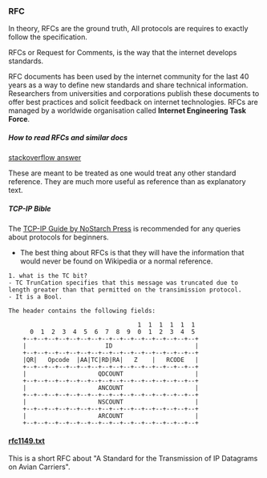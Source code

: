 ### RFC
In theory, RFCs are the ground truth, All protocols are requires to exactly follow the specification.

RFCs or Request for Comments, is the way that the internet develops standards.

RFC documents has been used by the internet community for the last 40 years as a way to define new standards and share technical information. Researchers from universities and corporations publish these documents to offer best practices and solicit feedback on internet technologies. RFCs are managed by a worldwide organisation called **Internet Engineering Task Force**.

##### How to read RFCs and similar docs
[stackoverflow answer](https://softwareengineering.stackexchange.com/questions/179022/how-does-one-read-rfcs-and-similar-documents)

These are meant to be treated as one would treat any other standard reference.
They are much more useful as reference than as explanatory text.

##### TCP-IP Bible

The [TCP-IP Guide by NoStarch Press](https://nostarch.com/tcpip.htm) is recommended for any queries about protocols for beginners.

- The best thing about RFCs is that they will have the information that would never be found on Wikipedia or a normal reference.

```
1. what is the TC bit?
- TC TrunCation specifies that this message was truncated due to length greater than that permitted on the transimission protocol.
- It is a Bool.

The header contains the following fields:

                                    1  1  1  1  1  1
      0  1  2  3  4  5  6  7  8  9  0  1  2  3  4  5
    +--+--+--+--+--+--+--+--+--+--+--+--+--+--+--+--+
    |                      ID                       |
    +--+--+--+--+--+--+--+--+--+--+--+--+--+--+--+--+
    |QR|   Opcode  |AA|TC|RD|RA|   Z    |   RCODE   |
    +--+--+--+--+--+--+--+--+--+--+--+--+--+--+--+--+
    |                    QDCOUNT                    |
    +--+--+--+--+--+--+--+--+--+--+--+--+--+--+--+--+
    |                    ANCOUNT                    |
    +--+--+--+--+--+--+--+--+--+--+--+--+--+--+--+--+
    |                    NSCOUNT                    |
    +--+--+--+--+--+--+--+--+--+--+--+--+--+--+--+--+
    |                    ARCOUNT                    |
    +--+--+--+--+--+--+--+--+--+--+--+--+--+--+--+--+
```


#### [rfc1149.txt](https://www.rfc-editor.org/rfc/rfc1149.txt)

This is a short RFC about "A Standard for the Transmission of IP Datagrams on Avian Carriers".
